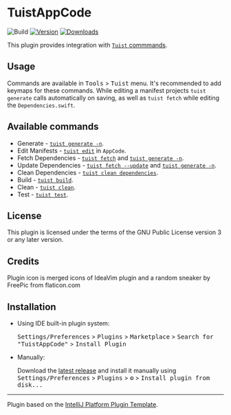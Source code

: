 # TuistAppCode

![Build](https://github.com/dankinsoid/TuistAppCode/workflows/Build/badge.svg)
[![Version](https://img.shields.io/jetbrains/plugin/v/PLUGIN_ID.svg)](https://plugins.jetbrains.com/plugin/PLUGIN_ID)
[![Downloads](https://img.shields.io/jetbrains/plugin/d/PLUGIN_ID.svg)](https://plugins.jetbrains.com/plugin/PLUGIN_ID)

<!-- Plugin description -->
This plugin provides integration with [`Tuist` commmands](https://docs.tuist.io/commands).

## Usage
Commands are available in <kbd>Tools</kbd> > <kbd>Tuist</kbd> menu. It's recommended to add keymaps for these commands.
While editing a manifest projects `tuist generate` calls automatically on saving, as well as `tuist fetch` while editing the `Dependencies.swift`.

## Available commands
- Generate - [`tuist generate -n`](https://docs.tuist.io/commands/generate).
- Edit Manifests - [`tuist edit`](https://docs.tuist.io/commands/edit) in `AppCode`.
- Fetch Dependencies - [`tuist fetch`](https://docs.tuist.io/commands/dependencies) and [`tuist generate -n`](https://docs.tuist.io/commands/generate).
- Update Dependencies - [`tuist fetch --update`](https://docs.tuist.io/commands/dependencies) and [`tuist generate -n`](https://docs.tuist.io/commands/generate).
- Clean Dependencies - [`tuist clean dependencies`](https://docs.tuist.io/commands/dependencies).
- Build - [`tuist build`](https://docs.tuist.io/commands/build).
- Clean - [`tuist clean`](https://docs.tuist.io/commands/clean).
- Test - [`tuist test`](https://docs.tuist.io/commands/test).
<!-- Plugin description end -->

## License
This plugin is licensed under the terms of the GNU Public License version 3 or any later version.

## Credits
Plugin icon is merged icons of IdeaVim plugin and a random sneaker by FreePic from flaticon.com

## Installation

- Using IDE built-in plugin system:

  <kbd>Settings/Preferences</kbd> > <kbd>Plugins</kbd> > <kbd>Marketplace</kbd> > <kbd>Search for "TuistAppCode"</kbd> >
  <kbd>Install Plugin</kbd>

- Manually:

  Download the [latest release](https://github.com/dankinsoid/TuistAppCode/releases/latest) and install it manually using
  <kbd>Settings/Preferences</kbd> > <kbd>Plugins</kbd> > <kbd>⚙️</kbd> > <kbd>Install plugin from disk...</kbd>


---
Plugin based on the [IntelliJ Platform Plugin Template][template].

[template]: https://github.com/JetBrains/intellij-platform-plugin-template
